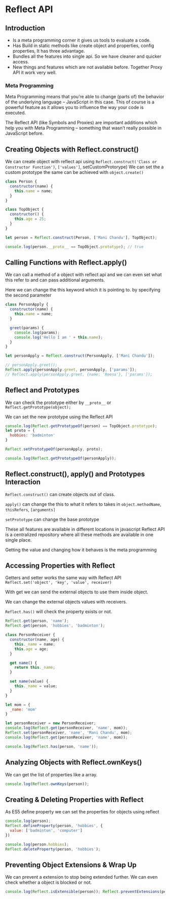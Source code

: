# Reflect API

## Introduction

* Is a meta programming corner it gives us tools to evaluate a code.
* Has Build in static methods like create object and properties, config properties, It has three advantage.
* Bundles all the features into single api. So we have cleaner and quicker access.
* New things and features which are not available before. Together Proxy API it work very well.

### Meta Programming

Meta Programming means that you’re able to change (parts of) the behavior of the underlying language – JavaScript in this case. This of course is a powerful feature as it allows you to influence the way your code is executed.

The Reflect API (like Symbols and Proxies) are important
additions which help you with Meta Programming – something that wasn’t
really possible in JavaScript before.

## Creating Objects with Reflect.construct()

We can create object with reflect api using ```Reflect.construct('Class or Constructor Function')```, ```['values']```, setCustomProtorype)
We can set the a custom prototype the same can be achieved with ```object.create()```

```javascript
class Person {
  constructor(name) {
    this.name = name;
  }
}

class TopObject {
  constructor() {
    this.age = 25;
  }
}

let person = Reflect.construct(Person, ['Mani Chandu'], TopObject);

console.log(person.__proto__ == TopObject.prototype); // true
```

## Calling Functions with Reflect.apply()

We can call a method of a object with reflect api and we can even set what this refer to and can pass additional arguments.

Here we can change the this keyword which it is pointing to. by specifying the second parameter

```javascript
class PersonApply {
  constructor(name) {
    this.name = name;
  }

  greet(params) {
    console.log(params);
    console.log('Hello I am ' + this.name);
  }
}

let personApply = Reflect.construct(PersonApply, ['Mani Chandu']);

// personApply.greet();
Reflect.apply(personApply.greet, personApply, ['params']);
// Reflect.apply(personApply.greet, {name: 'Reena'}, ['params']);
```

## Reflect and Prototypes

We can check the prototype either by ```__proto__``` or ```Reflect.getPrototype(object);```

We can set the new prototype using the Reflect API

```javascript
console.log(Reflect.getPrototypeOf(person) == TopObject.prototype);
let proto = {
  hobbies: 'badminton'
}

Reflect.setPrototypeOf(personApply, proto);

console.log(Reflect.getPrototypeOf(personApply));
```

## Reflect.construct(), apply() and Prototypes Interaction

```Reflect.construct()``` can create objects out of class.

```apply()``` can change the this to what it refers to takes in ```object.methodName```, ```thisRefers```, ```[arguments]```

```setPrototype``` can change the base prototype

These all features are available in different locations in javascript Reflect API is a centralized repository where all these methods are available in one single place.

Getting the value and changing how it behaves is the meta programming

## Accessing Properties with Reflect

Getters and setter works the same way with Reflect API
```Reflect.set('object', 'key', 'value', receiver)```

With get we can send the external objects to use them inside object.

We can change the external objects values with receivers.

```Reflect.has()``` will check the property exists or not.

```javascript
Reflect.get(person, 'name');
Reflect.get(person, 'hobbies', 'badminton');

class PersonReceiver {
  constructor(name, age) {
    this._name = name;
    this.age = age;
  }

  get name() {
    return this._name;
  }

  set name(value) {
    this._name = value;
  }
}

let mom = {
  _name: 'mom'
}

let personReceiver = new PersonReceiver;
console.log(Reflect.get(personReceiver, 'name', mom));
Reflect.set(personReceiver, 'name', 'Mani Chandu', mom);
console.log(Reflect.get(personReceiver, 'name', mom));

console.log(Reflect.has(person, 'name'));
```

## Analyzing Objects with Reflect.ownKeys()

We can get the list of properties like a array.

```javascript
console.log(Reflect.ownKeys(person));
```

## Creating & Deleting Properties with Reflect

As ES5 define property we can set the properties for objects using reflect

```javascript
console.log(person);
Reflect.defineProperty(person, 'hobbies', {
  value: ['badminton', 'computer']
})

console.log(person.hobbies);
Reflect.deleteProperty(person, 'hobbies');
```

## Preventing Object Extensions & Wrap Up

We can prevent a extension to stop being extended further.
We can even check whether a object is blocked or not.

```javascript
console.log(Reflect.isExtensible(person)); Reflect.preventExtensions(person);
```